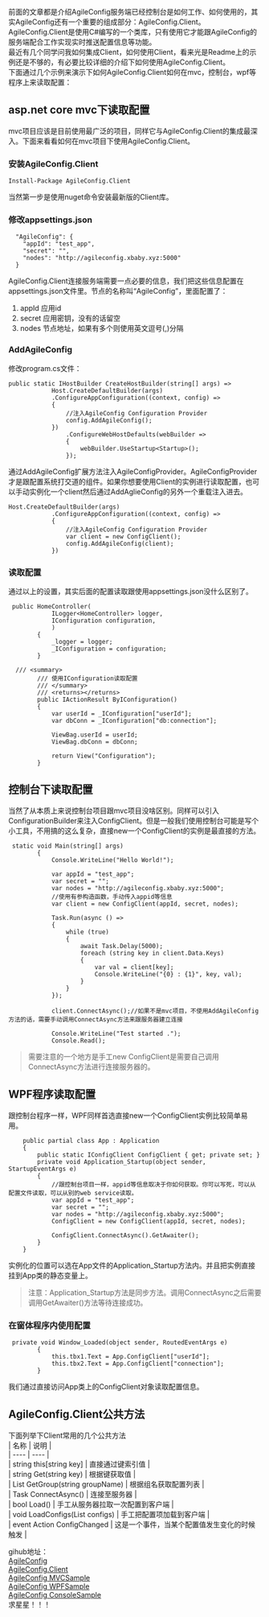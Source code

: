 前面的文章都是介绍AgileConfig服务端已经控制台是如何工作、如何使用的，其实AgileConfig还有一个重要的组成部分：AgileConfig.Client。    
AgileConfig.Client是使用C#编写的一个类库，只有使用它才能跟AgileConfig的服务端配合工作实现实时推送配置信息等功能。    
最近有几个同学问我如何集成Client，如何使用Client，看来光是Readme上的示例还是不够的，有必要比较详细的介绍下如何使用AgileConfig.Client。    
下面通过几个示例来演示下如何AgileConfig.Client如何在mvc，控制台，wpf等程序上来读取配置：
## asp.net core mvc下读取配置
mvc项目应该是目前使用最广泛的项目，同样它与AgileConfig.Client的集成最深入。下面来看看如何在mvc项目下使用AgileConfig.Client。
### 安装AgileConfig.Client
```
Install-Package AgileConfig.Client
```
当然第一步是使用nuget命令安装最新版的Client库。
### 修改appsettings.json
```
  "AgileConfig": {
    "appId": "test_app",
    "secret": "",
    "nodes": "http://agileconfig.xbaby.xyz:5000"
  }
```
AgileConfig.Client连接服务端需要一点必要的信息，我们把这些信息配置在appsettings.json文件里。节点的名称叫“AgileConfig”，里面配置了：   
1. appId 应用id
2. secret 应用密钥，没有的话留空
3. nodes 节点地址，如果有多个则使用英文逗号(,)分隔
    
### AddAgileConfig
修改program.cs文件：
```
public static IHostBuilder CreateHostBuilder(string[] args) =>
            Host.CreateDefaultBuilder(args)
            .ConfigureAppConfiguration((context, config) =>
            {
                //注入AgileConfig Configuration Provider
                config.AddAgileConfig();
            })
                .ConfigureWebHostDefaults(webBuilder =>
                {
                    webBuilder.UseStartup<Startup>();
                });
```
通过AddAgileConfig扩展方法注入AgileConfigProvider。AgileConfigProvider才是跟配置系统打交道的组件。如果你想要使用Client的实例进行读取配置，也可以手动实例化一个client然后通过AddAglieConfig的另外一个重载注入进去。
```
Host.CreateDefaultBuilder(args)
            .ConfigureAppConfiguration((context, config) =>
            {
                //注入AgileConfig Configuration Provider
                var client = new ConfigClient();
                config.AddAgileConfig(client);
            })
```
### 读取配置
通过以上的设置，其实后面的配置读取跟使用appsettings.json没什么区别了。
```
 public HomeController(
            ILogger<HomeController> logger, 
            IConfiguration configuration, 
            )
        {
            _logger = logger;
            _IConfiguration = configuration;
        }

  /// <summary>
        /// 使用IConfiguration读取配置
        /// </summary>
        /// <returns></returns>
        public IActionResult ByIConfiguration()
        {
            var userId = _IConfiguration["userId"];
            var dbConn = _IConfiguration["db:connection"];

            ViewBag.userId = userId;
            ViewBag.dbConn = dbConn;

            return View("Configuration");
        }
```
## 控制台下读取配置
当然了从本质上来说控制台项目跟mvc项目没啥区别。同样可以引入ConfigurationBuilder来注入ConfigClient。但是一般我们使用控制台可能是写个小工具，不用搞的这么复杂，直接new一个ConfigClient的实例是最直接的方法。
```
 static void Main(string[] args)
        {
            Console.WriteLine("Hello World!");

            var appId = "test_app";
            var secret = "";
            var nodes = "http://agileconfig.xbaby.xyz:5000";
            //使用有参构造函数，手动传入appid等信息
            var client = new ConfigClient(appId, secret, nodes);

            Task.Run(async () =>
            {
                while (true)
                {
                    await Task.Delay(5000);
                    foreach (string key in client.Data.Keys)
                    {
                        var val = client[key];
                        Console.WriteLine("{0} : {1}", key, val);
                    }
                }
            });

            client.ConnectAsync();//如果不是mvc项目，不使用AddAgileConfig方法的话，需要手动调用ConnectAsync方法来跟服务器建立连接

            Console.WriteLine("Test started .");
            Console.Read();
```
> 需要注意的一个地方是手工new ConfigClient是需要自己调用ConnectAsync方法进行连接服务器的。

## WPF程序读取配置
跟控制台程序一样，WPF同样首选直接new一个ConfigClient实例比较简单易用。
```
    public partial class App : Application
    {
        public static IConfigClient ConfigClient { get; private set; }
        private void Application_Startup(object sender, StartupEventArgs e)
        {
            //跟控制台项目一样，appid等信息取决于你如何获取。你可以写死，可以从配置文件读取，可以从别的web service读取。
            var appId = "test_app";
            var secret = "";
            var nodes = "http://agileconfig.xbaby.xyz:5000";
            ConfigClient = new ConfigClient(appId, secret, nodes);

            ConfigClient.ConnectAsync().GetAwaiter();
        }
    }
```
实例化的位置可以选在App文件的Application_Startup方法内。并且把实例直接挂到App类的静态变量上。
> 注意：Application_Startup方法是同步方法。调用ConnectAsync之后需要调用GetAwaiter()方法等待连接成功。

### 在窗体程序内使用配置
```
 private void Window_Loaded(object sender, RoutedEventArgs e)
        {
            this.tbx1.Text = App.ConfigClient["userId"];
            this.tbx2.Text = App.ConfigClient["connection"];
        }
```
我们通过直接访问App类上的ConfigClient对象读取配置信息。
## AgileConfig.Client公共方法
下面列举下Client常用的几个公共方法    
| 名称 | 说明 |    
| ---- | ---- |    
| string this[string key] | 直接通过键索引值 |   
| string Get(string key) | 根据键获取值 |    
| List<ConfigItem> GetGroup(string groupName) | 根据组名获取配置列表 |    
| Task<bool> ConnectAsync() | 连接至服务器 |    
| bool Load() | 手工从服务器拉取一次配置到客户端 |    
| void LoadConfigs(List<ConfigItem> configs) | 手工把配置项加载到客户端 |    
| event Action<ConfigChangedArg> ConfigChanged | 这是一个事件，当某个配置值发生变化的时候触发 |     
     
gihub地址：    
[AgileConfig](https://github.com/kklldog/AgileConfig)    
[AgileConfig.Client](https://github.com/kklldog/AgileConfig_Client)    
[AgileConfig MVCSample](https://github.com/kklldog/AgileConfig_Client/tree/master/AgileConfigMVCSample)   
[AgileConfig WPFSample](https://github.com/kklldog/AgileConfig_Client/tree/master/AgileConfigWPFSample)    
[AgileConfig ConsoleSample](https://github.com/kklldog/AgileConfig_Client/tree/master/AgileConfigConsoleSample)    
求星星！！！

